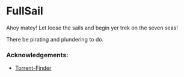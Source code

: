 # FullSail

Ahoy matey! Let loose the sails and begin yer trek on the seven seas! 

There be pirating and plundering to do.

### Acknowledgements:
- [Torrent-Finder](https://github.com/rishab05/Torrent-Finder)
